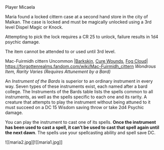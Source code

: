 Player Micaela

Maria found a locked cittern case at a second hand store in the city of Malkan. The case is locked and must be magically unlocked using a 3rd level Dispel Magic or Knock. 

Attempting to pick the lock requires a CR 25 to unlock, failure results in 1d4 psychic damage. 

The item cannot be attended to or used until 3rd level.

Mac-Fuirmidh cittern
Uncommon
|[Barkskin](http://dnd2024.wikidot.com/spell:barkskin), [Cure Wounds](http://dnd2024.wikidot.com/spell:cure-wounds), [Fog Cloud](http://dnd2024.wikidot.com/spell:fog-cloud)|
https://forgottenrealms.fandom.com/wiki/Mac-Fuirmidh_cittern
_Wondrous Item, Rarity Varies (Requires Attunement by a Bard)_

An _Instrument of the Bards_ is superior to an ordinary instrument in every way. Seven types of these instruments exist, each named after a bard college. The Instruments of the Bards table lists the spells common to all instruments, as well as the spells specific to each one and its rarity. A creature that attempts to play the instrument without being attuned to it must succeed on a DC 15 Wisdom saving throw or take 2d4 Psychic damage.

You can play the instrument to cast one of its spells. **Once the instrument has been used to cast a spell, it can’t be used to cast that spell again until the next dawn**. The spells use your spellcasting ability and spell save DC.




![[maria2.jpg]]![[maria1.jpg]]